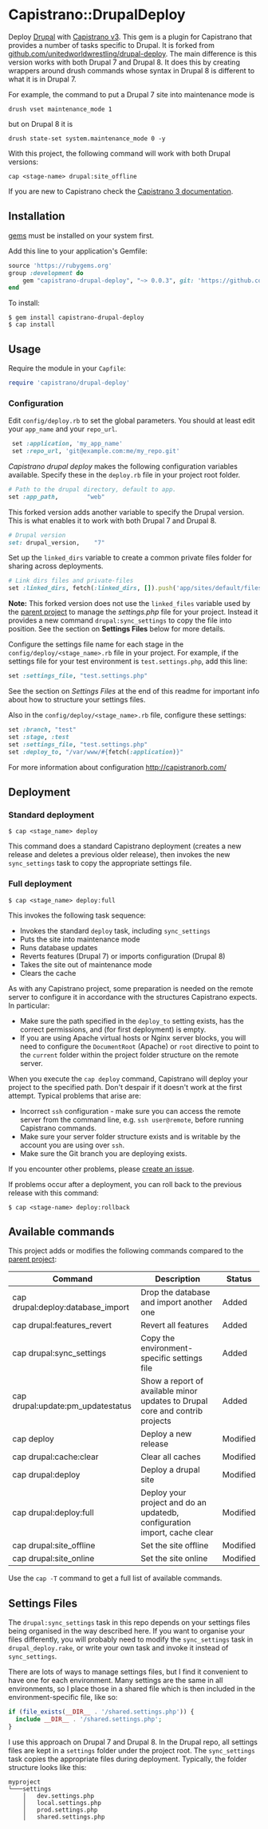 # Capistrano::DrupalDeploy

Deploy [Drupal](https://www.drupal.org/) with [Capistrano v3](http://capistranorb.com/). This gem is a plugin for Capistrano that provides a number of tasks specific to Drupal. It is forked from [github.com/unitedworldwrestling/drupal-deploy](https://github.com/unitedworldwrestling/drupal-deploy). The main difference is this version works with both Drupal 7 and Drupal 8. It does this by creating wrappers around drush commands whose syntax in Drupal 8 is different to what it is in Drupal 7. 

For example, the command to put a Drupal 7 site into maintenance mode is

```
drush vset maintenance_mode 1
```

but on Drupal 8 it is 

```
drush state-set system.maintenance_mode 0 -y
```

With this project, the following command will work with both Drupal versions:

```
cap <stage-name> drupal:site_offline
```

If you are new to Capistrano check the [Capistrano 3 documentation](http://capistranorb.com/).

## Installation
[gems](http://rubygems.org) must be installed on your system first.

Add this line to your application's Gemfile:

```ruby
source 'https://rubygems.org'
group :development do
	gem "capistrano-drupal-deploy", "~> 0.0.3", git: 'https://github.com/frankhenry/drupal-deploy'
end
```

To install:

    $ gem install capistrano-drupal-deploy
    $ cap install

## Usage	

Require the module in your `Capfile`:

```ruby
require 'capistrano/drupal-deploy'
```

### Configuration

Edit `config/deploy.rb` to set the global parameters. You should at least edit your `app_name` and your `repo_url`.

```ruby
 set :application, 'my_app_name'
 set :repo_url, 'git@example.com:me/my_repo.git'
```

*Capistrano drupal deploy* makes the following configuration variables available. Specify these in the `deploy.rb` file in your project root folder.

```ruby
# Path to the drupal directory, default to app.
set :app_path,        "web"
```

This forked version adds another variable to specify the Drupal version. This is what enables it to work with both Drupal 7 and Drupal 8.

```ruby
# Drupal version
set: drupal_version,    "7"
```

Set up the `linked_dirs` variable to create a common private files folder for sharing across deployments.

```ruby
# Link dirs files and private-files
set :linked_dirs, fetch(:linked_dirs, []).push('app/sites/default/files', 'private-files')
```

**Note:** This forked version does not use the `linked_files` variable used by the [parent project](https://github.com/unitedworldwrestling/drupal-deploy) to manage the _settings.php_ file for your project. Instead it provides a new command `drupal:sync_settings` to copy the file into position. See the section on **Settings Files** below for more details.

Configure the settings file name for each stage in the `config/deploy/<stage_name>.rb` file in your project. For example, if the settings file for your test environment is `test.settings.php`, add this line:

```ruby
set :settings_file, "test.settings.php"
```

See the section on *Settings Files* at the end of this readme for important info about how to structure your settings files.

Also in the `config/deploy/<stage_name>.rb` file, configure these settings:

```ruby
set :branch, "test"
set :stage, :test
set :settings_file, "test.settings.php"
set :deploy_to, "/var/www/#{fetch(:application)}"
```

For more information about configuration http://capistranorb.com/

## Deployment

### Standard deployment

```
$ cap <stage_name> deploy
```

This command does a standard Capistrano deployment (creates a new release and deletes a previous older release), then invokes the new `sync_settings` task to copy the appropriate settings file.

### Full deployment
```
$ cap <stage_name> deploy:full
```

This invokes the following task sequence:

* Invokes the standard `deploy` task, including `sync_settings`
* Puts the site into maintenance mode
* Runs database updates
* Reverts features (Drupal 7) or imports configuration (Drupal 8)
* Takes the site out of maintenance mode
* Clears the cache

As with any Capistrano project, some preparation is needed on the remote server to configure it in accordance with the structures Capistrano expects. In particular:

* Make sure the path specified in the `deploy_to` setting exists, has the correct permissions, and (for first deployment) is empty. 
* If you are using Apache virtual hosts or Nginx server blocks, you will need to configure the `DocumentRoot` (Apache) or `root` directive to point to the `current` folder within the project folder structure on the remote server.

When you execute the `cap deploy` command, Capistrano will deploy your project to the specified path. Don't despair if it doesn't work at the first attempt. Typical problems that arise are:

* Incorrect `ssh` configuration - make sure you can access the remote server from the command line, e.g. `ssh user@remote`, before running Capistrano commands.
* Make sure your server folder structure exists and is writable by the account you are using over `ssh`.
* Make sure the Git branch you are deploying exists.

If you encounter other problems, please [create an issue](https://github.com/frankhenry/drupal-deploy/issues).

If problems occur after a deployment, you can roll back to the previous release with this command:

```
$ cap <stage-name> deploy:rollback
```

## Available commands

This project adds or modifies the following commands compared to the [parent project](https://github.com/unitedworldwrestling/drupal-deploy):

Command | Description | Status
--------| ----------- | ------
cap drupal:deploy:database_import | Drop the database and import another one | Added
cap drupal:features_revert | Revert all features | Added
cap drupal:sync_settings | Copy the environment-specific settings file | Added
cap drupal:update:pm_updatestatus | Show a report of available minor updates to Drupal core and contrib projects | Added
cap deploy | Deploy a new release | Modified
cap drupal:cache:clear | Clear all caches | Modified
cap drupal:deploy | Deploy a drupal site | Modified
cap drupal:deploy:full | Deploy your project and do an updatedb, configuration import, cache clear | Modified
cap drupal:site_offline | Set the site offline | Modified
cap drupal:site_online | Set the site online | Modified

Use the `cap -T` command to get a full list of available commands.

## Settings Files

The `drupal:sync_settings` task in this repo depends on your settings files being organised in the way described here. If you want to organise your files differently, you will probably need to modify the `sync_settings` task in `drupal_deploy.rake`, or write your own task and invoke it instead of `sync_settings`.

There are lots of ways to manage settings files, but I find it convenient to have one for each environment. Many settings are the same in all environments, so I place those in a shared file which is then included in the environment-specific file, like so:

```php
if (file_exists(__DIR__ . '/shared.settings.php')) {
  include __DIR__ . '/shared.settings.php';
}
```

I use this approach on Drupal 7 and Drupal 8. In the Drupal repo, all settings files are kept in a `settings` folder under the project root. The `sync_settings` task copies the appropriate files during deployment. Typically, the folder structure looks like this:

```
myproject
└───settings
    │   dev.settings.php
    │   local.settings.php
    │   prod.settings.php
    │   shared.settings.php
```

